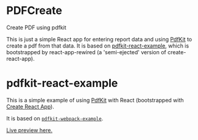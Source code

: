 # PDFCreate
Create PDF using pdfkit

This is just a simple React app for entering report data and using [PdfKit](https://pdfkit.org/) to create a pdf from that data. 
It is based on [pdfkit-react-example](https://github.com/sturtevant/pdfkit-react-example), which is bootstrapped by react-app-rewired (a 'semi-ejected' version of create-react-app).




# pdfkit-react-example
This is a simple example of using [PdfKit](https://pdfkit.org/) with React (bootstrapped with [Create React App](https://github.com/facebook/create-react-app)).

It is based on [`pdfkit-webpack-example`](https://github.com/blikblum/pdfkit-webpack-example).

[Live preview here.](https://sturtevant.github.io/pdfkit-react-example/)
